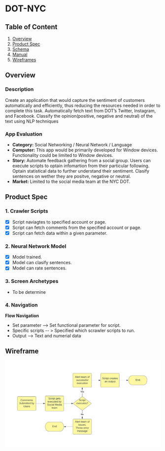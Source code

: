 # DOT-NYC
## Table of Content
1. [Overview](#Overview)
2. [Product Spec](#Product-Spec)
3. [Schema](#Schema)
4. [Manual](#Manual)
5. [Wireframes](#Wireframes)

## Overview
### Description
Create an application that would capture the sentiment of customers automatically and efficiently, thus reducing the resources needed in order to complete this task.
Automatically fetch text from DOT’s Twitter, Instagram, and Facebook. Classify the opinion(positive, negative and neutral) of the text using NLP techniques

### App Evaluation
- **Category:** Social Networking / Neural Network / Language
- **Computer:** This app would be primarily developed for Window devices. Functionality could be limited to Window devices.
- **Story:** Automate feedback gathering from a social group. Users can execute scripts to optain infomartion from their particular following. Optain statistical data to further understand their sentiment. Clasify sentences on wether they are positve, negative or neutral.
- **Market:** Limited to the social media team at the NYC DOT.

## Product Spec
### 1. Crawler Scripts

- [x] Script naviagtes to specified account or page.
- [x] Script can fetch comments from the specified account or page.
- [x] Script can fetch data within a given parameter.
 
 ### 2. Neural Network Model
 
 - [x] Model trained.
 - [x] Model can clasify sentences.
 - [x] Model can rate sentences.

### 3. Screen Archetypes

- To be determine

### 4. Navigation

**Flow Navigation**
* Set parameter --> Set functional parameter for script.
* Specific scripts -- > Specified which scrawler scripts to run.
* Output --> Text and numerial data

## Wireframe
![WorkFlow Diagram](/Img/Workflow.png)

